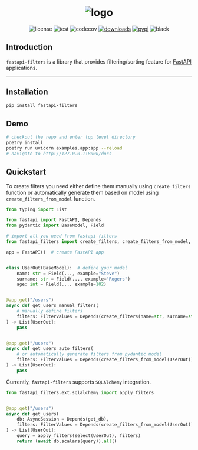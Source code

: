 <h1 align="center">
<img alt="logo" src="https://raw.githubusercontent.com/uriyyo/fastapi-filters/main/logo.png">
</h1>

<div align="center">
<img alt="license" src="https://img.shields.io/badge/License-MIT-lightgrey">
<img alt="test" src="https://github.com/uriyyo/fastapi-filters/workflows/Test/badge.svg">
<img alt="codecov" src="https://codecov.io/gh/uriyyo/fastapi-filters/branch/main/graph/badge.svg?token=QqIqDQ7FZi">
<a href="https://pepy.tech/project/fastapi-filters"><img alt="downloads" src="https://pepy.tech/badge/fastapi-filters"></a>
<a href="https://pypi.org/project/fastapi-filters"><img alt="pypi" src="https://img.shields.io/pypi/v/fastapi-filters"></a>
<img alt="black" src="https://img.shields.io/badge/code%20style-black-000000.svg">
</div>

## Introduction

`fastapi-filters` is a library that provides filtering/sorting feature for [FastAPI](https://fastapi.tiangolo.com/)
applications.

----

## Installation

```bash
pip install fastapi-filters
```

## Demo

```bash
# checkout the repo and enter top level directory
poetry install
poetry run uvicorn examples.app:app --reload
# navigate to http://127.0.0.1:8000/docs
```

## Quickstart

To create filters you need either define them manually using `create_filters` function or automatically generate them
based on model using `create_filters_from_model` function.

```py
from typing import List

from fastapi import FastAPI, Depends
from pydantic import BaseModel, Field

# import all you need from fastapi-filters
from fastapi_filters import create_filters, create_filters_from_model, FilterValues

app = FastAPI()  # create FastAPI app


class UserOut(BaseModel):  # define your model
    name: str = Field(..., example="Steve")
    surname: str = Field(..., example="Rogers")
    age: int = Field(..., example=102)


@app.get("/users")
async def get_users_manual_filters(
    # manually define filters
    filters: FilterValues = Depends(create_filters(name=str, surname=str, age=int)),
) -> List[UserOut]:
    pass


@app.get("/users")
async def get_users_auto_filters(
    # or automatically generate filters from pydantic model
    filters: FilterValues = Depends(create_filters_from_model(UserOut)),
) -> List[UserOut]:
    pass
```

Currently, `fastapi-filters` supports `SQLAlchemy` integration.

```py
from fastapi_filters.ext.sqlalchemy import apply_filters


@app.get("/users")
async def get_users(
    db: AsyncSession = Depends(get_db),
    filters: FilterValues = Depends(create_filters_from_model(UserOut)),
) -> List[UserOut]:
    query = apply_filters(select(UserOut), filters)
    return (await db.scalars(query)).all()
```